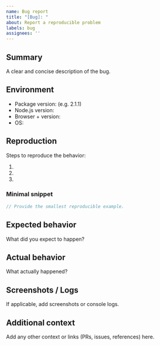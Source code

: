 ```yaml
---
name: Bug report
title: "[Bug]: "
about: Report a reproducible problem
labels: bug
assignees: ''
---
```


<!-- Thanks for taking the time to report a bug! Please fill the sections below. -->

## Summary

A clear and concise description of the bug.

## Environment

- Package version: (e.g. 2.1.1)
- Node.js version:
- Browser + version:
- OS:

## Reproduction

Steps to reproduce the behavior:

1.
2.
3.

### Minimal snippet

```js
// Provide the smallest reproducible example.
```

## Expected behavior

What did you expect to happen?

## Actual behavior

What actually happened?

## Screenshots / Logs

If applicable, add screenshots or console logs.

## Additional context

Add any other context or links (PRs, issues, references) here.

